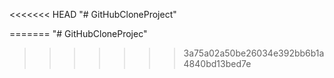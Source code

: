 <<<<<<< HEAD
"# GitHubCloneProject" 


=======
"# GitHubCloneProjec"
>>>>>>> 3a75a02a50be26034e392bb6b1a4840bd13bed7e
